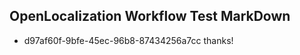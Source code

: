 ## OpenLocalization Workflow Test MarkDown
* d97af60f-9bfe-45ec-96b8-87434256a7cc 
thanks!<!--HONumber=Mar16_HO2-->
